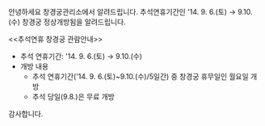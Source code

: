 안녕하세요 창경궁관리소에서 알려드립니다. 추석연휴기간인 '14. 9. 6.(토) → 9.10.(수) 창경궁 정상개방됨을 알려드립니다.

<<추석연휴 창경궁 관람안내>>
  - 추석 연휴기간: '14. 9. 6.(토) → 9.10.(수)
  - 개방 내용
    - 추석 연휴기간('14. 9. 6.(토)~9.10.(수)/5일간) 중 창경궁 휴무일인 월요일 개방
    - 추석 당일(9.8.)은 무료 개방

감사합니다.